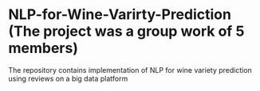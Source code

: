 # NLP-for-Wine-Varirty-Prediction (The project was a group work of 5 members)
The repository contains implementation of NLP for wine variety prediction using reviews on a big data platform
